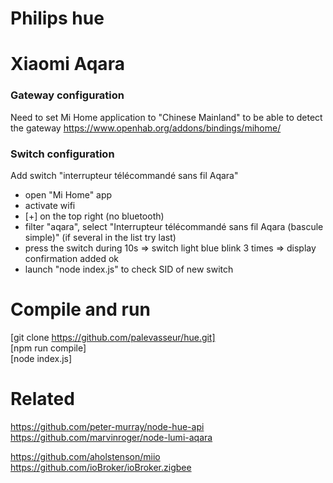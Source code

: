 # Philips hue

# Xiaomi Aqara

### Gateway configuration
Need to set Mi Home application to "Chinese Mainland" to be able to detect the gateway
https://www.openhab.org/addons/bindings/mihome/

### Switch configuration
Add switch "interrupteur télécommandé sans fil Aqara"
- open "Mi Home" app
- activate wifi
- [+] on the top right (no bluetooth)
- filter "aqara", select "Interrupteur télécommandé sans fil Aqara (bascule simple)" (if several in the list try last)
- press the switch during 10s => switch light blue blink 3 times => display confirmation added ok
- launch "node index.js" to check SID of new switch

# Compile and run
[git clone https://github.com/palevasseur/hue.git]  
[npm run compile]  
[node index.js]  

# Related
https://github.com/peter-murray/node-hue-api  
https://github.com/marvinroger/node-lumi-aqara  

https://github.com/aholstenson/miio  
https://github.com/ioBroker/ioBroker.zigbee  
